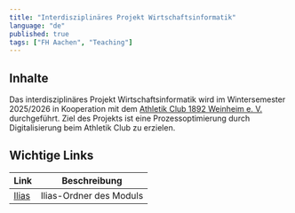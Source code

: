 ```yaml
---
title: "Interdisziplinäres Projekt Wirtschaftsinformatik"
language: "de"
published: true
tags: ["FH Aachen", "Teaching"]
---
```


## Inhalte

Das interdisziplinäres Projekt Wirtschaftsinformatik wird im Wintersemester
2025/2026 in Kooperation mit dem [Athletik Club 1892 Weinheim e.
V.](https://ac-weinheim.de/) durchgeführt. Ziel des Projekts ist eine
Prozessoptimierung durch Digitalisierung beim Athletik Club zu erzielen.

## Wichtige Links

| Link                                                 | Beschreibung            |
| ---------------------------------------------------- | ----------------------- |
| [Ilias](https://www.ili.fh-aachen.de/go/crs/1452240) | Ilias-Ordner des Moduls |
